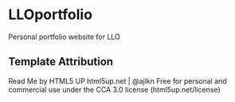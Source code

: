 # LLOportfolio
Personal portfolio website for LLO

## Template Attribution
Read Me by HTML5 UP
html5up.net | @ajlkn
Free for personal and commercial use under the CCA 3.0 license (html5up.net/license)